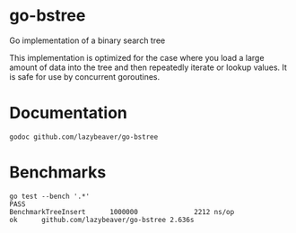 go-bstree
=========
Go implementation of a binary search tree

This implementation is optimized for the case where you load a large amount of data into the tree and then repeatedly iterate or lookup values. It is safe for use by concurrent goroutines.


Documentation
=============
    godoc github.com/lazybeaver/go-bstree

Benchmarks
==========
    go test --bench '.*'
    PASS
    BenchmarkTreeInsert      1000000              2212 ns/op
    ok      github.com/lazybeaver/go-bstree 2.636s
